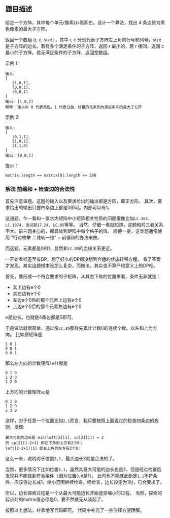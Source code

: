 ## 题目描述
给定一个方阵，其中每个单元(像素)非黑即白。设计一个算法，找出 4 条边皆为黑色像素的最大子方阵。

返回一个数组 [r, c, size] ，其中 r, c 分别代表子方阵左上角的行号和列号，size 是子方阵的边长。若有多个满足条件的子方阵，返回 r 最小的，若 r 相同，返回 c 最小的子方阵。若无满足条件的子方阵，返回空数组。

示例 1:
```
输入:
[
   [1,0,1],
   [0,0,1],
   [0,0,1]
]
输出: [1,0,2]
解释: 输入中 0 代表黑色，1 代表白色，标粗的元素即为满足条件的最大子方阵
```
示例 2:
```
输入:
[
   [0,1,1],
   [1,0,1],
   [1,1,0]
]
输出: [0,0,1]
```
提示：
```
matrix.length == matrix[0].length <= 200
```

### 解法 前缀和 + 检查边的合法性
首先注意审题。这题的输入以及要求给出的输出都是方阵，即正方形。
其次，要求给出的输出只要四条边上都是0即可。内部可以有1。

这道题，乍一看和一票求大矩阵中小矩阵相关性质的问题很像比如`LC.363, LC.1074, 面试题17.24, LC.85`等等。
当然，仔细一看就知道，这题和前三者关系不大。前三题关心的，都具体到矩阵中每个格子的值。
顺便一提，这类题通常使用 "行对枚举 二维转一维" + 前缀和的办法来做。

而这题，元素都是0和1，显然和`LC.85`的血缘关系更近。

一开始看标签里有DP，想了好久的DP都没想到合适的状态转移方程。
看了答案才发现，其实这题根本没那么复杂，而做法，其实也不算严格意义上的DP吧。

首先，要形成一个符合要求的子矩阵，从其右下角的位置来看，条件无非就是：
- 其上边有e个0
- 其左边有e个0
- 左边e个0后的那个元素上边有e个0
- 上边e个0后的那个元素左边有e个0

e是边长。也就是4条边都是0即可。

于是做法就很简单，通过像`LC.85`那样先累计计数0的连续个数。以左和上为方向。
比如原矩阵是
```text
1 0 1
0 0 1
0 0 1
```
那么左方向的计数矩阵`left`就是
```text
0 1 0
1 2 0
1 2 0
```
上方向的计数矩阵`up`是
```text
0 1 0
1 2 0
2 3 0
```
这样，对于任意一个位置比如`2,1`而言，我只要按照上面说过的检查四条边的规则，发现:
```text
最大可能的边长是 min(left[2][1], up[2][1]) = 2
而 up[2][1-2+1] 即左下角的上方有2个0；
left[2-2+1][1] 即右上角的左方有2个0； 
```
这么一来，说明对于位置`2,1`，最大边长2就是合法的了。

当然，更多情况下比如位置`1,1`，虽然其最大可能的边长也是2，但是经过检查后发现并不能做到符合条件（因为位置`0,0`是1），
此时也不能就此断定`1,1`不符条件，应该将边长减1，缩小范围继续检查。经检查，边长设定为1时，符合要求了。

所以，边长探索过程是一个从最大可能边长开始逐渐缩小的过程。
当然，探索的起点处的matrix值必须是0，要不然就无从谈起了。

按照以上想法，朴素地写代码即可。
代码中补充了一些注释方便理解。